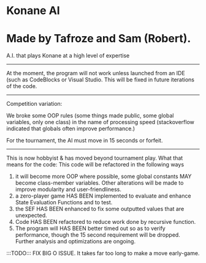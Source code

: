 # Konane AI 
# Made by Tafroze and Sam (Robert).
A.I. that plays Konane at a high level of expertise
__________________________________________________________________________________________________________________________________
At the moment, the program will not work unless launched from an IDE (such as CodeBlocks or Visual Studio.  This will be fixed in future iterations of the code.
__________________________________________________________________________________________________________________________________
Competition variation:

We broke some OOP rules (some things made public, some global variables, only one class) in the name of processing speed (stackoverflow indicated that globals often improve performance.)

For the tournament, the AI must move in 15 seconds or forfeit.  
__________________________________________________________________________________________________________________________________
This is now hobbyist & has moved beyond tournament play.
What that means for the code:
This code will be refactored in the following ways
1. it will become more OOP where possible, 
some global constants MAY become class-member variables.  Other alterations will be made to improve modularity and user-friendliness.
2. a zero-player game HAS BEEN implemented to evaluate and enhance State Evaluation Functions and to test.
3. the SEF HAS BEEN enhanced to fix some outputted values that are unexpected.
4. Code HAS BEEN refactored to reduce work done by recursive function.
5. The program will HAS BEEN better timed out so as to verify performance, though the 15 second requirement will be dropped.  Further analysis and optimizations are ongoing.

:::TODO:::
FIX BIG O ISSUE.  It takes far too long to make a move early-game.